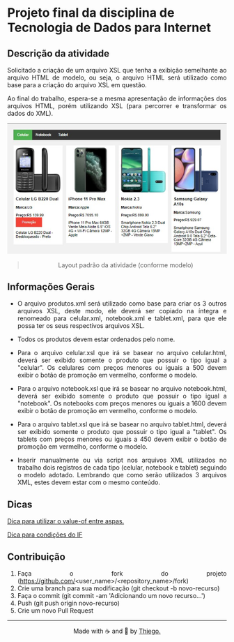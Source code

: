 # Projeto final da disciplina de Tecnologia de Dados para Internet
<div align=justify>

## Descrição da atividade

Solicitado a criação de um arquivo XSL que tenha a exibição semelhante ao arquivo HTML de modelo, ou seja, o arquivo HTML será utilizado como base para a criação do arquivo XSL em questão.

Ao final do trabalho, espera-se a mesma apresentação de informações dos arquivos HTML, porém utilizando XSL (para percorrer e transformar os dados do XML).

<div align=center>

![layout-default](img/layout.jpg)

> Layout padrão da atividade (conforme modelo)

</div>

## Informações Gerais

- O arquivo produtos.xml será utilizado como base para criar os 3 outros arquivos XSL, deste modo, ele deverá ser copiado na íntegra e renomeado para celular.xml, notebook.xml e tablet.xml, para que ele possa ter os seus respectivos arquivos XSL.

- Todos os produtos devem estar ordenados pelo nome.

- Para o arquivo celular.xsl que irá se basear no arquivo celular.html, deverá ser exibido somente o produto que possuir o tipo igual a "celular". Os celulares com preços menores ou iguais a 500 devem exibir o botão de promoção em vermelho, conforme o modelo.

- Para o arquivo notebook.xsl que irá se basear no arquivo notebook.html, deverá ser exibido somente o produto que possuir o tipo igual a "notebook". Os notebooks com preços menores ou iguais a 1600 devem exibir o botão de promoção em vermelho, conforme o modelo.

- Para o arquivo tablet.xsl que irá se basear no arquivo tablet.html, deverá ser exibido somente o produto que possuir o tipo igual a "tablet". Os tablets com preços menores ou iguais a 450 devem exibir o botão de promoção em vermelho, conforme o modelo.

- Inserir manualmente ou via script nos arquivos XML utilizados no trabalho dois registros de cada tipo (celular, notebook e tablet) seguindo o modelo adotado. Lembrando que como serão utilizados 3 arquivos XML, estes devem estar com o mesmo conteúdo.

## Dicas

[Dica para utilizar o value-of entre aspas.](https://stackoverflow.com/questions/4585054/xslt-single-and-double-quotes-in-form-input-value-attribute)

[Dica para condições do IF](http://faculty.madisoncollege.edu/schmidt/xml/xmlcond.html)


## Contribuição
1. Faça o fork do projeto (https://github.com/<user_name>/<repository_name>/fork)
2. Crie uma branch para sua modificação (git checkout -b novo-recurso)
3. Faça o commit (git commit -am 'Adicionando um novo recurso...')
4. Push (git push origin novo-recurso)
5. Crie um novo Pull Request

</div>

----------

<p align=center>Made with ☕ and 🖤 by <a href="https://github.com/thiegomoura">Thiego.</p>